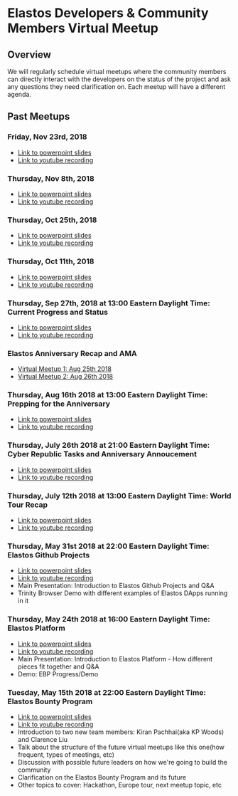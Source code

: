 # Elastos Developers & Community Members Virtual Meetup
## Overview
We will regularly schedule virtual meetups where the community members can directly interact with the developers on the status of the project and ask any questions they need clarification on. Each meetup will have a different agenda.

## Past Meetups
### Friday, Nov 23rd, 2018
- [Link to powerpoint slides](https://docs.google.com/presentation/d/1Tpubga9onBkfFbExb2baf0uO1el5uGPZ9p7dYlkKz4I/edit?usp=sharing)
- [Link to youtube recording](https://www.youtube.com/watch?v=6u1mJWcdtFs)

### Thursday, Nov 8th, 2018
- [Link to powerpoint slides](https://docs.google.com/presentation/d/15YWmF0EXCqJWiwq8oOWJk7ZeJ3Uv1O7zYM9sKZfTduw/edit?usp=sharing)
- [Link to youtube recording](https://www.youtube.com/watch?v=zYkdbBvIUPs)

### Thursday, Oct 25th, 2018
- [Link to powerpoint slides](https://docs.google.com/presentation/d/12yW_1wg9VjigZDvdieX4K0zxgZYmItD48mKab9VSrLo/edit?usp=sharing)
- [Link to youtube recording](https://www.youtube.com/watch?v=F0Nagi4QFJ8)

### Thursday, Oct 11th, 2018 
- [Link to powerpoint slides](https://docs.google.com/presentation/d/1LgM5b9iH0DjqS0U_T5EBSteJSDkQRTpR64ZrwXAgaYs/edit?usp=sharing)
- [Link to youtube recording](https://www.youtube.com/watch?v=Loh0g_XKKHo)

### Thursday, Sep 27th, 2018 at 13:00 Eastern Daylight Time: Current Progress and Status
- [Link to powerpoint slides](https://docs.google.com/presentation/d/1dMiiEV8HIceAQW89OQCgGkMkh8ghtnXVhRoQux_J-uY/edit?usp=sharing)
- [Link to youtube recording](https://www.youtube.com/watch?v=5WjeXjHkvio&feature=youtu.be)

### Elastos Anniversary Recap and AMA 
- [Virtual Meetup 1: Aug 25th 2018](https://www.youtube.com/watch?v=AVJ-qiJmwH0)
- [Virtual Meetup 2: Aug 26th 2018](https://www.youtube.com/watch?v=E7Zn-ASQfPo)
### Thursday, Aug 16th 2018 at 13:00 Eastern Daylight Time: Prepping for the Anniversary
- [Link to powerpoint slides](https://docs.google.com/presentation/d/1bNyncCLu9Cq3rqrPJesRK_zZWmkv2OKxyG77TmlTpbw/edit?usp=sharing)
- [Link to youtube recording](https://www.youtube.com/watch?v=kAKrnfCKnyg&t=2129s)

### Thursday, July 26th 2018 at 21:00 Eastern Daylight Time: Cyber Republic Tasks and Anniversary Annoucement
- [Link to powerpoint slides](https://docs.google.com/presentation/d/1skeuqVpFEID0-bEEBuw-pQJ96iPCo4HBcAKXPK05eHI/edit?usp=sharing)
- [Link to youtube recording](https://www.youtube.com/watch?v=RuyR_Pj3Nqs&t=15s)

### Thursday, July 12th 2018 at 13:00 Eastern Daylight Time: World Tour Recap
- [Link to powerpoint slides](https://docs.google.com/presentation/d/1cNroFWlPXv0WDY-zVR_8yvcmIIulMOsLVA_llFRtZAg/edit?usp=sharing)
- [Link to youtube recording](https://www.youtube.com/watch?v=RuyR_Pj3Nqs)

### Thursday, May 31st 2018 at 22:00 Eastern Daylight Time: Elastos Github Projects
- [Link to powerpoint slides](https://docs.google.com/presentation/d/1VE8Kigj5iTvEH6Pkk2iB3mVv10-GoiJEZZk-gmWbNBQ/edit?usp=sharing)
- [Link to youtube recording](https://www.youtube.com/watch?v=3WR93iuXZ18&feature=youtu.be&app=desktop)
- Main Presentation: Introduction to Elastos Github Projects and Q&A
- Trinity Browser Demo with different examples of Elastos DApps running in it

### Thursday, May 24th 2018 at 16:00 Eastern Daylight Time: Elastos Platform
- [Link to powerpoint slides](https://docs.google.com/presentation/d/1n2hyzjlbAZwNevbBAX9DEpZfWTQIH-Jl3hgCCJfi3tc/edit?usp=sharing)
- [Link to youtube recording](https://www.youtube.com/watch?v=1p-P0p5yjoQ&feature=youtu.be)
- Main Presentation: Introduction to Elastos Platform - How different pieces fit together and Q&A
- Demo: EBP Progress/Demo

### Tuesday, May 15th 2018 at 22:00 Eastern Daylight Time: Elastos Bounty Program
- [Link to powerpoint slides](https://docs.google.com/presentation/d/1eNoNKgVZo_LzhKFiusQDktl9Gj20ce2Mk9ewWG_b824/edit?usp=sharing)
- [Link to youtube recording](https://www.youtube.com/watch?v=lYXrwrVJcvs)
- Introduction to two new team members: Kiran Pachhai(aka KP Woods) and Clarence Liu
- Talk about the structure of the future virtual meetups like this one(how frequent, types of meetings, etc)
- Discussion with possible future leaders on how we're going to build the community
- Clarification on the Elastos Bounty Program and its future
- Other topics to cover: Hackathon, Europe tour, next meetup topic, etc
